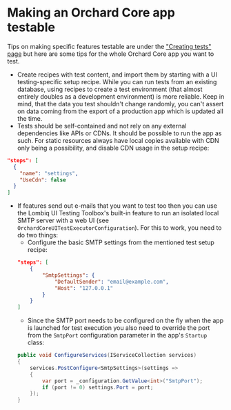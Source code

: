 # Making an Orchard Core app testable



Tips on making specific features testable are under the ["Creating tests" page](CreatingTests.md) but here are some tips for the whole Orchard Core app you want to test.

- Create recipes with test content, and import them by starting with a UI testing-specific setup recipe. While you can run tests from an existing database, using recipes to create a test environment (that almost entirely doubles as a development environment) is more reliable. Keep in mind, that the data you test shouldn't change randomly, you can't assert on data coming from the export of a production app which is updated all the time.
- Tests should be self-contained and not rely on any external dependencies like APIs or CDNs. It should be possible to run the app as such. For static resources always have local copies available with CDN only being a possibility, and disable CDN usage in the setup recipe:
```json
"steps": [
  {
    "name": "settings",
    "UseCdn": false
  }
]
```
- If features send out e-mails that you want to test too then you can use the Lombiq UI Testing Toolbox's built-in feature to run an isolated local SMTP server with a web UI (see `OrchardCoreUITestExecutorConfiguration`). For this to work, you need to do two things:
    - Configure the basic SMTP settings from the mentioned test setup recipe:
    ```json
    "steps": [
        {
            "SmtpSettings": {
                "DefaultSender": "email@example.com",
                "Host": "127.0.0.1"
            }
        }
    ]
    ```
    - Since the SMTP port needs to be configured on the fly when the app is launched for test execution you also need to override the port from the `SmtpPort` configuration parameter in the app's `Startup` class:
    ```csharp
    public void ConfigureServices(IServiceCollection services)
    {
        services.PostConfigure<SmtpSettings>(settings =>
        {
            var port = _configuration.GetValue<int>("SmtpPort");
            if (port != 0) settings.Port = port;
        });
    }

    ```
